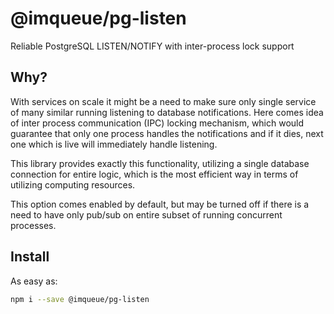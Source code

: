 # @imqueue/pg-listen

Reliable PostgreSQL LISTEN/NOTIFY with inter-process lock support

## Why?

With services on scale it might be a need to make sure only single service of
many similar running listening to database notifications. Here comes idea of
inter process communication (IPC) locking mechanism, which would guarantee that
only one process handles the notifications and if it dies, next one which is
live will immediately handle listening.

This library provides exactly this functionality, utilizing a single database
connection for entire logic, which is the most efficient way in terms of
utilizing computing resources.

This option comes enabled by default, but may be turned off if there is a need
to have only pub/sub on entire subset of running concurrent processes.

## Install

As easy as:

~~~bash
npm i --save @imqueue/pg-listen
~~~ 

